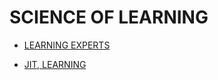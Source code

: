 # SCIENCE OF LEARNING

- [LEARNING EXPERTS]()

<!-- 

Marty Lobdell - Study Less Study Smart
https://www.youtube.com/watch?v=IlU-zDU6aQ0

Barbara Oakley | Learning How to Learn | Talks at Google
https://www.youtube.com/watch?v=vd2dtkMINIw

https://www.youtube.com/watch?v=_f-qkGJBPts
How to Learn Faster with the Feynman Technique (Example Included) 

-->

- [JIT, LEARNING]() <!-- JUST IN TIME, LEARNING -->